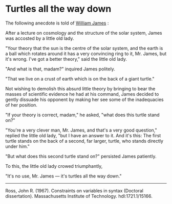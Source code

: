 # Turtles all the way down

The following anecdote is told of [William James](https://en.wikipedia.org/wiki/William_James) :

After a lecture on cosmology and the structure of the solar system, James was accosted by a little old lady.

"Your theory that the sun is the centre of the solar system, and the earth is a ball which rotates around it has a very convincing ring to it, Mr. James, but it's wrong. I've got a better theory," said the little old lady.

"And what is that, madam?" inquired James politely.

"That we live on a crust of earth which is on the back of a giant turtle."

Not wishing to demolish this absurd little theory by bringing to bear the masses of scientific evidence he had at his command, James decided to gently dissuade his opponent by making her see some of the inadequacies of her position.

"If your theory is correct, madam," he asked, "what does this turtle stand on?"

"You're a very clever man, Mr. James, and that's a very good question," replied the little old lady, "but I have an answer to it. And it's this: The first turtle stands on the back of a second, far larger, turtle, who stands directly under him."

"But what does this second turtle stand on?" persisted James patiently.

To this, the little old lady crowed triumphantly,

"It's no use, Mr. James — it's turtles all the way down."

---
Ross, John R. (1967). 
Constraints on variables in syntax (Doctoral dissertation).
Massachusetts Institute of Technology.
hdl:1721.1/15166.
